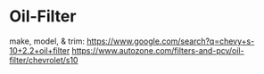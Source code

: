 # Oil-Filter
make, model, &amp; trim: https://www.google.com/search?q=chevy+s-10+2.2+oil+filter https://www.autozone.com/filters-and-pcv/oil-filter/chevrolet/s10
